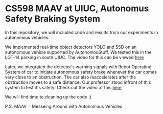 # CS598 MAAV at UIUC, Autonomus Safety Braking System

In this repository, we will included code and results from our experiments in autonomous vehicles.

We implemented real-time object detectors YOLO and SSD on an autonomous vehicle supported by AutonomouStuff. We tested this in the LOT-14 parking in south UIUC. The video for this can be viewed [here](https://drive.google.com/open?id=0B9z_EPxFSXwKSmR0WmlYYllsa1k)

Later, we integrated the detector's warning signals with Robot Operating System of car to initiate autonomous safety brake whenever the car comes very close to an obstruction. The car also reaccelerates after the obstruction moves to a safe distance. Our professor stood infront of this system to test it's safety! Check out the video of this [here](https://drive.google.com/open?id=0B9z_EPxFSXwKWkRjRXZKdVdwNm8)

We will find time to cleaning up the code :)

P.S. MAAV = Messeing Around with Autonomous Vehicles
